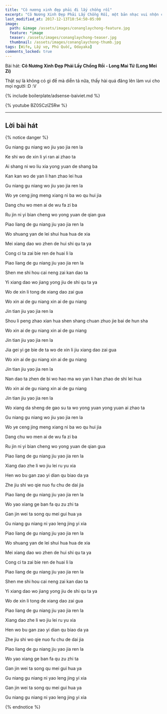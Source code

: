 ```yaml
---
title: "Cô nương xinh đẹp phải đi lấy chồng rồi"
excerpt: "Cô Nương Xinh Đẹp Phải Lấy Chồng Rồi, một bản nhạc vui nhộn của Long Mai Tử Long Mei Zi, nghe để cảm thấy vui vẻ hơn, bớt tâm trạng, lo âu. Chúc mọi người nghe nhạc vui vẻ"
last_modified_at: 2017-12-13T10:54:50-05:00
image: 
  path: &image /assets/images/conanglaychong-feature.jpg
  feature: *image
  teaser: /assets/images/conanglaychong-teaser.jpg
  thumbnail: /assets/images/conanglaychong-thumb.jpg
tags: [Wife, Lấy vợ, Phú Quốc, Odayaka]
comments_locked: true
---
```


Bài hát: **Cô Nương Xinh Đẹp Phải Lấy Chồng Rồi - Long Mai Tử (Long Mei Zi)**

Thật sự là không có gì để mà diễn tả nữa, thấy hài quá đăng lên làm vui cho mọi người :D :V


{% include boilerplate/adsense-baiviet.md %}

{% youtube BZ0SCzlZ5Rw %}


***

## Lời bài hát

{% notice danger %}

Gu niang gu niang wo jiu yao jia ren la 

Ke shi wo de xin li yi ran ai zhao ta 

Ai shang ni wo liu xia yong yuan de shang ba 

Kan kan wo de yan li han zhao lei hua 


Gu niang gu niang wo jiu yao jia ren la 

Wo ye ceng jing meng xiang ni ba wo qu hui jia 

Dang chu wo men ai de wu fa zi ba 

Ru jin ni yi bian cheng wo yong yuan de qian gua 


Piao liang de gu niang jiu yao jia ren la 

Wo shuang yan de lei shui hua hua de xia 

Mei xiang dao wo zhen de hui shi qu ta ya 

Cong ci ta zai bie ren de huai li la 


Piao liang de gu niang jiu yao jia ren la 

Shen me shi hou cai neng zai kan dao ta 

Yi xiang dao wo jiang yong jiu de shi qu ta ya 

Wo de xin li tong de xiang dao zai gua 


Wo xin ai de gu niang xin ai de gu niang 

Jin tian jiu yao jia ren la 

Shou li peng zhao xian hua shen shang chuan zhuo jie bai de hun sha 

Wo xin ai de gu niang xin ai de gu niang 


Jin tian jiu yao jia ren la 

Jia gei yi ge bie de ta wo de xin li jiu xiang dao zai gua 

Wo xin ai de gu niang xin ai de gu niang 

Jin tian jiu yao jia ren la 


Nan dao ta zhen de bi wo hao ma wo yan li han zhao de shi lei hua 

Wo xin ai de gu niang xin ai de gu niang 

Jin tian jiu yao jia ren la 

Wo xiang da sheng de gao su ta wo yong yuan yong yuan ai zhao ta 


Gu niang gu niang wo jiu yao jia ren la 

Wo ye ceng jing meng xiang ni ba wo qu hui jia 

Dang chu wo men ai de wu fa zi ba 

Ru jin ni yi bian cheng wo yong yuan de qian gua 


Piao liang de gu niang jiu yao jia ren la 

Xiang dao zhe li wo jiu lei ru yu xia 

Hen wo bu gan zao yi dian qu biao da ya 

Zhe jiu shi wo qie nuo fu chu de dai jia 



Piao liang de gu niang jiu yao jia ren la 

Wo yao xiang ge ban fa qu zu zhi ta 

Gan jin wei ta song qu mei gui hua ya 

Gu niang gu niang ni yao leng jing yi xia 




Piao liang de gu niang jiu yao jia ren la 

Wo shuang yan de lei shui hua hua de xia 

Mei xiang dao wo zhen de hui shi qu ta ya 

Cong ci ta zai bie ren de huai li la 



Piao liang de gu niang jiu yao jia ren la 

Shen me shi hou cai neng zai kan dao ta 

Yi xiang dao wo jiang yong jiu de shi qu ta ya 

Wo de xin li tong de xiang dao zai gua 



Piao liang de gu niang jiu yao jia ren la 

Xiang dao zhe li wo jiu lei ru yu xia 

Hen wo bu gan zao yi dian qu biao da ya 

Zhe jiu shi wo qie nuo fu chu de dai jia 



Piao liang de gu niang jiu yao jia ren la 

Wo yao xiang ge ban fa qu zu zhi ta 

Gan jin wei ta song qu mei gui hua ya 




Gu niang gu niang ni yao leng jing yi xia 

Gan jin wei ta song qu mei gui hua ya 

Gu niang gu niang ni yao leng jing yi xia

{% endnotice %}